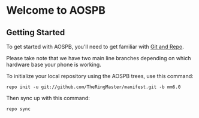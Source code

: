 Welcome to AOSPB
===================


Getting Started
---------------

To get started with AOSPB, you'll need to get familiar with
[Git and Repo](http://source.android.com/download/using-repo).

Please take note that we have two main line branches depending on
which hardware base your phone is working.

To initialize your local repository using the AOSPB trees, use this command:


	repo init -u git://github.com/TheRingMaster/manifest.git -b mm6.0



Then sync up with this command:

	repo sync

